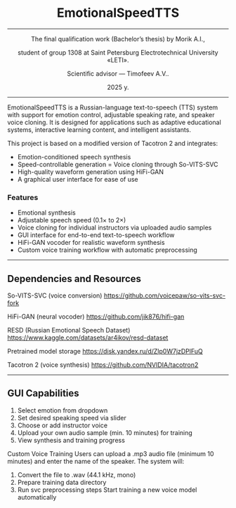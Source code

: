 <div align="center"> 

  
  # EmotionalSpeedTTS

  
</div>


---

<div align="center">  
The final qualification work (Bachelor’s thesis) by Morik A.I.,  
  
student of group 1308 at Saint Petersburg Electrotechnical University «LETI».  

Scientific advisor — Timofeev A.V..  

2025 y.


</div>

---

EmotionalSpeedTTS is a Russian-language text-to-speech (TTS) system with support for emotion control, adjustable speaking rate, and speaker voice cloning. It is designed for applications such as adaptive educational systems, interactive learning content, and intelligent assistants.


This project is based on a modified version of Tacotron 2 and integrates:
- Emotion-conditioned speech synthesis
- Speed-controllable generation
= Voice cloning through So-VITS-SVC
- High-quality waveform generation using HiFi-GAN
- A graphical user interface for ease of use


### Features
- Emotional synthesis
- Adjustable speech speed (0.1× to 2×)
- Voice cloning for individual instructors via uploaded audio samples
- GUI interface for end-to-end text-to-speech workflow
- HiFi-GAN vocoder for realistic waveform synthesis
- Custom voice training workflow with automatic preprocessing


---


## Dependencies and Resources



So-VITS-SVC (voice conversion) https://github.com/voicepaw/so-vits-svc-fork


HiFi-GAN (neural vocoder) https://github.com/jik876/hifi-gan


RESD (Russian Emotional Speech Dataset) https://www.kaggle.com/datasets/ar4ikov/resd-dataset


Pretrained model storage https://disk.yandex.ru/d/Zlp0W7jzDPlFuQ


Tacotron 2 (voice synthesis) https://github.com/NVIDIA/tacotron2



---


## GUI Capabilities
1. Select emotion from dropdown
2. Set desired speaking speed via slider
3. Choose or add instructor voice
4. Upload your own audio sample (min. 10 minutes) for training
5. View synthesis and training progress

Custom Voice Training
Users can upload a .mp3 audio file (minimum 10 minutes) and enter the name of the speaker. The system will:
1. Convert the file to .wav (44.1 kHz, mono)
2. Prepare training data directory
3. Run svc preprocessing steps
Start training a new voice model automatically
